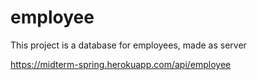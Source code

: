 # employee
This project is a database for employees, made as server

https://midterm-spring.herokuapp.com/api/employee
